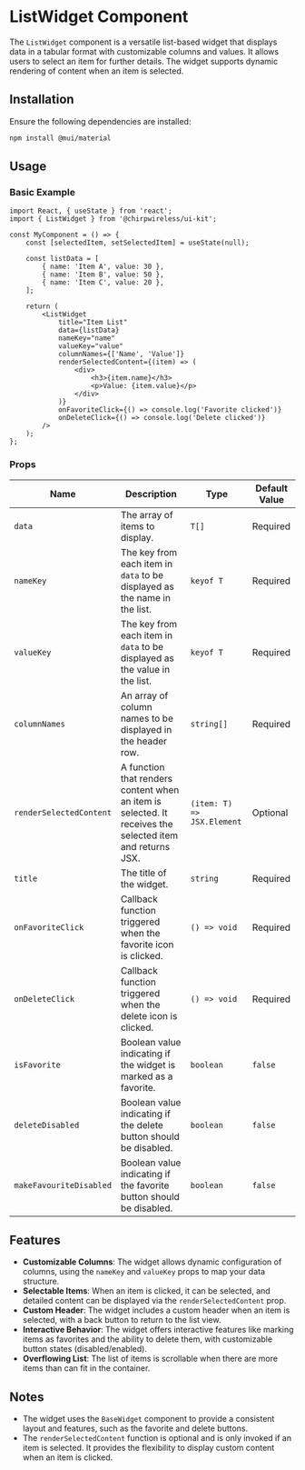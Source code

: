# ListWidget Component

The `ListWidget` component is a versatile list-based widget that displays data in a tabular format with customizable columns and values. It allows users to select an item for further details. The widget supports dynamic rendering of content when an item is selected.

## Installation

Ensure the following dependencies are installed:

```bash
npm install @mui/material
```

## Usage

### Basic Example

```tsx
import React, { useState } from 'react';
import { ListWidget } from '@chirpwireless/ui-kit';

const MyComponent = () => {
    const [selectedItem, setSelectedItem] = useState(null);

    const listData = [
        { name: 'Item A', value: 30 },
        { name: 'Item B', value: 50 },
        { name: 'Item C', value: 20 },
    ];

    return (
        <ListWidget
            title="Item List"
            data={listData}
            nameKey="name"
            valueKey="value"
            columnNames={['Name', 'Value']}
            renderSelectedContent={(item) => (
                <div>
                    <h3>{item.name}</h3>
                    <p>Value: {item.value}</p>
                </div>
            )}
            onFavoriteClick={() => console.log('Favorite clicked')}
            onDeleteClick={() => console.log('Delete clicked')}
        />
    );
};
```

### Props

| Name                    | Description                                                                                              | Type                       | Default Value |
| ----------------------- | -------------------------------------------------------------------------------------------------------- | -------------------------- | ------------- |
| `data`                  | The array of items to display.                                                                           | `T[]`                      | Required      |
| `nameKey`               | The key from each item in `data` to be displayed as the name in the list.                                | `keyof T`                  | Required      |
| `valueKey`              | The key from each item in `data` to be displayed as the value in the list.                               | `keyof T`                  | Required      |
| `columnNames`           | An array of column names to be displayed in the header row.                                              | `string[]`                 | Required      |
| `renderSelectedContent` | A function that renders content when an item is selected. It receives the selected item and returns JSX. | `(item: T) => JSX.Element` | Optional      |
| `title`                 | The title of the widget.                                                                                 | `string`                   | Required      |
| `onFavoriteClick`       | Callback function triggered when the favorite icon is clicked.                                           | `() => void`               | Required      |
| `onDeleteClick`         | Callback function triggered when the delete icon is clicked.                                             | `() => void`               | Required      |
| `isFavorite`            | Boolean value indicating if the widget is marked as a favorite.                                          | `boolean`                  | `false`       |
| `deleteDisabled`        | Boolean value indicating if the delete button should be disabled.                                        | `boolean`                  | `false`       |
| `makeFavouriteDisabled` | Boolean value indicating if the favorite button should be disabled.                                      | `boolean`                  | `false`       |

## Features

- **Customizable Columns**: The widget allows dynamic configuration of columns, using the `nameKey` and `valueKey` props to map your data structure.
- **Selectable Items**: When an item is clicked, it can be selected, and detailed content can be displayed via the `renderSelectedContent` prop.
- **Custom Header**: The widget includes a custom header when an item is selected, with a back button to return to the list view.
- **Interactive Behavior**: The widget offers interactive features like marking items as favorites and the ability to delete them, with customizable button states (disabled/enabled).
- **Overflowing List**: The list of items is scrollable when there are more items than can fit in the container.

## Notes

- The widget uses the `BaseWidget` component to provide a consistent layout and features, such as the favorite and delete buttons.
- The `renderSelectedContent` function is optional and is only invoked if an item is selected. It provides the flexibility to display custom content when an item is clicked.
